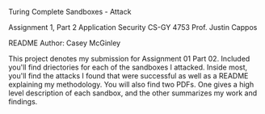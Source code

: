 Turing Complete Sandboxes - Attack

Assignment 1, Part 2 
Application Security CS-GY 4753 
Prof. Justin Cappos

README Author: Casey McGinley

This project denotes my submission for Assignment 01 Part 02. Included you'll find driectories for each of the sandboxes I attacked. Inside most, you'll find the attacks I found that were successful as well as a README explaining my methodology. You will also find two PDFs. One gives a high level description of each sandbox, and the other summarizes my work and findings.
